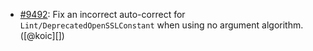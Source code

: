 * [#9492](https://github.com/rubocop-hq/rubocop/issues/9492): Fix an incorrect auto-correct for `Lint/DeprecatedOpenSSLConstant` when using no argument algorithm. ([@koic][])
